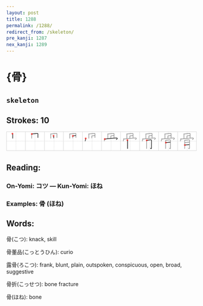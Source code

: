 ```yaml
---
layout: post
title: 1288
permalink: /1288/
redirect_from: /skeleton/
pre_kanji: 1287
nex_kanji: 1289
---
```


# {骨}

## `skeleton`

## Strokes: 10

<div class="stroke"><img src="../images/E9AAA8.png" /></div>

## Reading:

### On-Yomi: コツ &mdash; Kun-Yomi: ほね

### Examples: 骨 (ほね)

## Words:

骨(こつ): knack, skill

骨董品(こっとうひん): curio

露骨(ろこつ): frank, blunt, plain, outspoken, conspicuous, open, broad, suggestive

骨折(こっせつ): bone fracture

骨(ほね): bone
